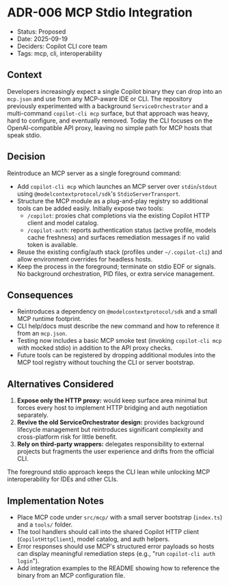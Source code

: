 # ADR-006 MCP Stdio Integration

- Status: Proposed
- Date: 2025-09-19
- Deciders: Copilot CLI core team
- Tags: mcp, cli, interoperability

## Context

Developers increasingly expect a single Copilot binary they can drop into an `mcp.json` and use from any MCP-aware IDE or CLI. The repository previously experimented with a background `ServiceOrchestrator` and a multi-command `copilot-cli mcp` surface, but that approach was heavy, hard to configure, and eventually removed. Today the CLI focuses on the OpenAI-compatible API proxy, leaving no simple path for MCP hosts that speak stdio.

## Decision

Reintroduce an MCP server as a single foreground command:

- Add `copilot-cli mcp` which launches an MCP server over `stdin`/`stdout` using `@modelcontextprotocol/sdk`'s `StdioServerTransport`.
- Structure the MCP module as a plug-and-play registry so additional tools can be added easily. Initially expose two tools:
  - `/copilot`: proxies chat completions via the existing Copilot HTTP client and model catalog.
  - `/copilot-auth`: reports authentication status (active profile, models cache freshness) and surfaces remediation messages if no valid token is available.
- Reuse the existing config/auth stack (profiles under `~/.copilot-cli`) and allow environment overrides for headless hosts.
- Keep the process in the foreground; terminate on stdio EOF or signals. No background orchestration, PID files, or extra service management.

## Consequences

- Reintroduces a dependency on `@modelcontextprotocol/sdk` and a small MCP runtime footprint.
- CLI help/docs must describe the new command and how to reference it from an `mcp.json`.
- Testing now includes a basic MCP smoke test (invoking `copilot-cli mcp` with mocked stdio) in addition to the API proxy checks.
- Future tools can be registered by dropping additional modules into the MCP tool registry without touching the CLI or server bootstrap.

## Alternatives Considered

1. **Expose only the HTTP proxy:** would keep surface area minimal but forces every host to implement HTTP bridging and auth negotiation separately.
2. **Revive the old ServiceOrchestrator design:** provides background lifecycle management but reintroduces significant complexity and cross-platform risk for little benefit.
3. **Rely on third-party wrappers:** delegates responsibility to external projects but fragments the user experience and drifts from the official CLI.

The foreground stdio approach keeps the CLI lean while unlocking MCP interoperability for IDEs and other CLIs.

## Implementation Notes

- Place MCP code under `src/mcp/` with a small server bootstrap (`index.ts`) and a `tools/` folder.
- The tool handlers should call into the shared Copilot HTTP client (`CopilotHttpClient`), model catalog, and auth helpers.
- Error responses should use MCP's structured error payloads so hosts can display meaningful remediation steps (e.g., "run `copilot-cli auth login`").
- Add integration examples to the README showing how to reference the binary from an MCP configuration file.
